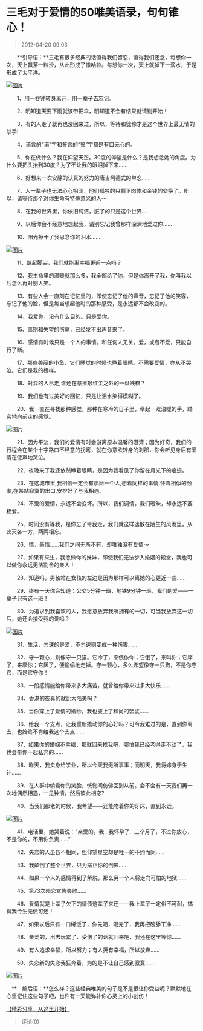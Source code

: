 # 三毛对于爱情的50唯美语录，句句锥心！
> 2012-04-20 09:03


　　**引导语：**三毛有很多经典的话值得我们留恋，值得我们还念，每想你一次，天上飘落一粒沙，从此形成了撒哈拉。每想你一次，天上就掉下一滴水，于是形成了太平洋。

[![图片](https://pan.4a1801.life/d/Onedrive-4A1801/%E4%B8%AA%E4%BA%BA%E5%BB%BA%E7%AB%99/assets/Qzone_wyf/Blogs/images/F8826516.jpeg)](https://pan.4a1801.life/d/Onedrive-4A1801/%E4%B8%AA%E4%BA%BA%E5%BB%BA%E7%AB%99/assets/Qzone_wyf/Blogs/images/F8826516.jpeg)

　　1、用一秒钟转身离开，用一辈子去忘记。

　　2、明知道天要下雨就该带把伞，明知道不会有结果就请别开始！

　　3、有的人走了就再也没回来过，所以，等待和犹豫才是这个世界上最无情的杀手!

　　4、诺言的“诺”字和誓言的“誓”字都是有口无心的。

　　5、你在做什么？我在仰望天空。30度的仰望是什么？是我想念她的角度。为什么要把头抬到30度？为了不让我的眼泪掉下来……

　　6、好想来一次安静的认真的努力的唐吉坷德式的单恋……

　　7、人一辈子也无法心心相印，他们孤独的只剩下肉体和金钱的交换了。所以，请等待那个对你生命有特殊意义的人～

　　8、在我的世界里，你依旧纯洁，脏了的只是这个世界…

　　9、以后你会不经意地想起我，请别忘记我曾那样深深地爱过你……

　　10、阳光擦干了我思念你的泪水……

[![图片](https://pan.4a1801.life/d/Onedrive-4A1801/%E4%B8%AA%E4%BA%BA%E5%BB%BA%E7%AB%99/assets/Qzone_wyf/Blogs/images/E6BFA95F.jpeg)](https://pan.4a1801.life/d/Onedrive-4A1801/%E4%B8%AA%E4%BA%BA%E5%BB%BA%E7%AB%99/assets/Qzone_wyf/Blogs/images/E6BFA95F.jpeg)

　　11、踮起脚尖，我们就能离幸福更近一点吗？

　　12、我生命里的温暖就那么多，我全部给了你，但是你离开了我，你叫我以后怎么再对别人笑。

　　13、有些人会一直刻在记忆里的，即使忘记了他的声音，忘记了他的笑容，忘记了他的脸，但是每当想起他时的那种感受，是永远都不会改变的。

　　14、我爱你，没有什么目的。只是爱你。

　　15、离别和失望的伤痛，已经发不出声音来了。

　　16、感情有时候只是一个人的事情。和任何人无关。爱，或者不爱，只能自行了断。

　　17、那些美丽的小鱼，它们睡觉的时候也睁着眼睛。不需要爱情，亦从不哭泣。它们是我的榜样。

　　18、对弈的人已走,谁还在意推敲红尘之外的一盘残棋？

　　19、我们也有过美好的回忆，只是让泪水染得模糊了。

　　20、我一直在寻找那种感觉，那种在寒冷的日子里，牵起一双温暖的手，踏实地向前走的感觉。

[![图片](https://pan.4a1801.life/d/Onedrive-4A1801/%E4%B8%AA%E4%BA%BA%E5%BB%BA%E7%AB%99/assets/Qzone_wyf/Blogs/images/9C460407.jpeg)](https://pan.4a1801.life/d/Onedrive-4A1801/%E4%B8%AA%E4%BA%BA%E5%BB%BA%E7%AB%99/assets/Qzone_wyf/Blogs/images/9C460407.jpeg)

　　21、因为平淡，我们的爱情有时会游离原本温馨的港湾；因为好奇，我们的行程会在某个十字路口不经意的拐弯，就在你意欲转身的刹那，你会听见身后有爱情在低声地哭泣。

　　22、夜晚来了我还依然睁着眼睛，是因为我看见了你留在月光下的痕迹。

　　23、在这城市里,我相信一定会有那麽一个人,想着同样的事情,怀着相似的频率,在某站寂寞的出口,安排好了与我相遇。

　　24、不爱的爱情，永远不会变坏。所以，我们调情，我们暧昧，却永远不要相爱。

　　25、时间没有等我，是你忘了带我走，我们就这样迷散在陌生的风雨里，从此天各一方，两两相忘。

　　26、情，亲情……我们之间无所不有，却唯独没有爱情～

　　27、如果有来生，我愿做你的妹妹，即使我们无法步入婚姻的殿堂，我也可以做你永远无法割舍的亲人！

　　28、知道吗，男孩站在女孩的左边是因为那样可以离她的心更近一些……

　　29、终有一天你会知道：公交5分钟一班，地铁9分钟一班，我们的爱——一辈子只有这一班！

　　30、为追求到我喜欢的人，我愿意放弃我所拥有的一切，可当我放弃这一切后，她还会接受我的爱吗？

[![图片](https://pan.4a1801.life/d/Onedrive-4A1801/%E4%B8%AA%E4%BA%BA%E5%BB%BA%E7%AB%99/assets/Qzone_wyf/Blogs/images/AB832914.jpeg)](https://pan.4a1801.life/d/Onedrive-4A1801/%E4%B8%AA%E4%BA%BA%E5%BB%BA%E7%AB%99/assets/Qzone_wyf/Blogs/images/AB832914.jpeg)

　　31、生活，匀速的是爱，不匀速则变成一种伤害……

　　32、守一颗心，别像守一只猫。它冷了，来偎依你；它饿了，来叫你；它痒了，来摩你；它厌了，便偷偷地走掉。守一颗心，多么希望像守一只狗，不是你守它，而是它守你！

　　33、一段感情能给你带来多大痛苦，就曾给你带来过多大快乐……

　　34、香港的夜真的就比大陆美吗？

　　35、当你穿上了爱情的婚纱，我也披上了和尚的袈裟……

　　36、给我一个支点，让我重新撬动你的心好吗？可令我难过的是，直到你离去，也始终不肯给我这个支点……

　　37、如果你的婚姻不幸福，那就回来找我吧，哪怕我已经老得走不动了，我也会带你一起私奔的……

　　38、昨天，我卖身给学业，所以今天我无所事事；而明天，我将嫁身于生计……

　　39、在人群中偷看你的笑脸，恍惚间仿佛回到从前。会不会有一天我们再一次地偶然相遇，一见钟情，然后彼此相恋?

　　40、当我们都老的时候，我希望——还能吻着你的牙床，直到永远。

[![图片](https://pan.4a1801.life/d/Onedrive-4A1801/%E4%B8%AA%E4%BA%BA%E5%BB%BA%E7%AB%99/assets/Qzone_wyf/Blogs/images/7BDE6CCB.jpeg)](https://pan.4a1801.life/d/Onedrive-4A1801/%E4%B8%AA%E4%BA%BA%E5%BB%BA%E7%AB%99/assets/Qzone_wyf/Blogs/images/7BDE6CCB.jpeg)

　　41、电话里，她哭着说：“亲爱的，我…我怀孕了…三个月了，不过你放心，不是你的，不用你负责……”

　　42、失恋的人虽各不相同，但仰望星空却是唯一的不约而同……

　　43、我颠倒了整个世界，只为摆正你的倒影……

　　44、如果一个人的感情得到了解脱，那么另一个人将走向可怕的地狱……

　　45、第73次暗恋宣告失败……

　　46、爱情就是上辈子欠下的情债这辈子来还——我上辈子一定俗不可耐，搞得我今生无债可还！

　　47、如果以后只有一口稀饭了，你先喝，喝完了，我再把碗舔干净……

　　48、亲爱的，出去玩累了、受伤了的话就回来吧，我还在这里等你……

　　49、有人追求幸福，所以努力；有人拥有幸福，所以放弃……

　　50、失恋新的失恋我狂奔着，为的是不让自己感到寂寞……

[![图片](https://pan.4a1801.life/d/Onedrive-4A1801/%E4%B8%AA%E4%BA%BA%E5%BB%BA%E7%AB%99/assets/Qzone_wyf/Blogs/images/FF14FA78.jpeg)](https://pan.4a1801.life/d/Onedrive-4A1801/%E4%B8%AA%E4%BA%BA%E5%BB%BA%E7%AB%99/assets/Qzone_wyf/Blogs/images/FF14FA78.jpeg)

　**　编后语：**怎么样？这些经典唯美的句子是不是很让你受益呢？默默地在心里记住这些句子吧，也许有一天能弥补你心灵上的小创伤！

[【精彩分享，从这里开始】](http://user.qzone.qq.com/307752336/share/1324268298)
> 评论(0)

